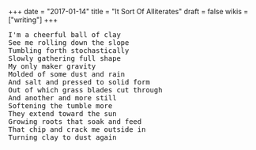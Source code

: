 +++
date = "2017-01-14"
title = "It Sort Of Alliterates"
draft = false
wikis = ["writing"]
+++

<pre>
I'm a cheerful ball of clay
See me rolling down the slope
Tumbling forth stochastically
Slowly gathering full shape
My only maker gravity
Molded of some dust and rain
And salt and pressed to solid form
Out of which grass blades cut through
And another and more still
Softening the tumble more
They extend toward the sun
Growing roots that soak and feed
That chip and crack me outside in
Turning clay to dust again
</pre>
